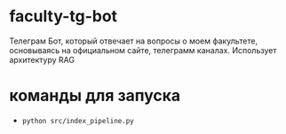 # faculty-tg-bot
Телеграм Бот, который отвечает на вопросы о моем факультете, основываясь на официальном сайте, телеграмм каналах.
Использует архитектуру RAG

# команды для запуска
- `python src/index_pipeline.py`